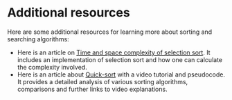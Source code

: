 # Additional resources

Here are some additional resources for learning more about sorting and searching algorithms:

- Here is an article on [Time and space complexity of selection sort](https://iq.opengenus.org/time-complexity-of-selection-sort/). It includes an implementation of selection sort and how one can calculate the complexity involved.
- Here is an article about [Quick-sort](https://www.commonlounge.com/quick-sort-video-tutorial-pseudo-code-and-in-place-sorting-608c5c7284b148eb9d550e6166303142/) with a video tutorial and pseudocode. It provides a detailed analysis of various sorting algorithms, comparisons and further links to video explanations.
